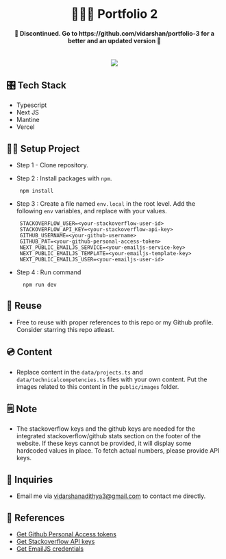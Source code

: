 <h1 align="center">👨🏻‍💻 Portfolio 2</h1>

<h4 align="center">
🚫 Discontinued. Go to https://github.com/vidarshan/portfolio-3 for a better and an updated version 🚫
</h4>

<br/>

<div align="center">
  
<img src="https://user-images.githubusercontent.com/48169745/162748995-1fc0a078-86eb-49dd-a105-4aa802d9bd26.png" />
</div>

## 🎛️ Tech Stack

- Typescript
- Next JS
- Mantine
- Vercel

## 👷‍♂️ Setup Project

- Step 1 - Clone repository.
- Step 2 : Install packages with `npm`.

       npm install


- Step 3 : Create a file named `env.local` in the root level. Add the following `env` variables, and replace with your values.

       STACKOVERFLOW_USER=<your-stackoverflow-user-id>
       STACKOVERFLOW_API_KEY=<your-stackoverflow-api-key>
       GITHUB_USERNAME=<your-github-username>
       GITHUB_PAT=<your-github-personal-access-token>
       NEXT_PUBLIC_EMAILJS_SERVICE=<your-emailjs-service-key>
       NEXT_PUBLIC_EMAILJS_TEMPLATE=<your-emailjs-template-key>
       NEXT_PUBLIC_EMAILJS_USER=<your-emailjs-user-id>



- Step 4 : Run command

        npm run dev


## 🔄 Reuse

- Free to reuse with proper references to this repo or my Github profile. Consider starring this repo atleast.

## 💿 Content

- Replace content in the `data/projects.ts` and `data/technicalcompetencies.ts` files with your own content. Put the images related to this content in the `public/images` folder.

## 🗒️ Note

- The stackoverflow keys and the github keys are needed for the integrated stackoverflow/github stats section on the footer of the website. If these keys cannot be provided, it will display some hardcoded values in place. To fetch actual numbers, please provide API keys.

## 💬 Inquiries

- Email me via vidarshanadithya3@gmail.com to contact me directly.

## 🔗 References

- [Get Github Personal Access tokens](https://docs.github.com/en/authentication/keeping-your-account-and-data-secure/creating-a-personal-access-token)
- [Get Stackoverflow API keys](https://api.stackexchange.com/)
- [Get EmailJS credentials](https://www.emailjs.com/docs/tutorial/overview/)
